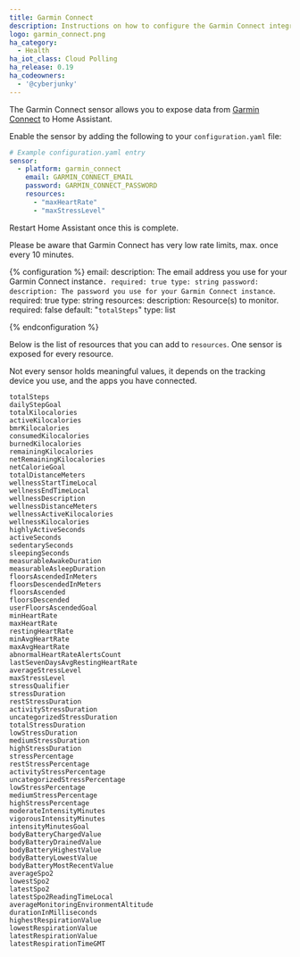 ```yaml
---
title: Garmin Connect
description: Instructions on how to configure the Garmin Connect integration for Home Assistant.
logo: garmin_connect.png
ha_category:
  - Health
ha_iot_class: Cloud Polling
ha_release: 0.19
ha_codeowners:
  - '@cyberjunky'
---
```


The Garmin Connect sensor allows you to expose data from [Garmin Connect](https://connect.garmin.com) to Home Assistant.

Enable the sensor by adding the following to your `configuration.yaml` file:

```yaml
# Example configuration.yaml entry
sensor:
  - platform: garmin_connect
    email: GARMIN_CONNECT_EMAIL
    password: GARMIN_CONNECT_PASSWORD
    resources:
      - "maxHeartRate"
      - "maxStressLevel"
```

Restart Home Assistant once this is complete.

Please be aware that Garmin Connect has very low rate limits, max. once every 10 minutes.


{% configuration %}
email:
  description: The email address you use for your Garmin Connect instance`.
  required: true
  type: string
password:
  description: The password you use for your Garmin Connect instance`.
  required: true
  type: string
resources:
  description: Resource(s) to monitor.
  required: false
  default: "`totalSteps`"
  type: list

{% endconfiguration %}

Below is the list of resources that you can add to `resources`. One sensor is exposed for every resource.

Not every sensor holds meaningful values, it depends on the tracking device you use, and the apps you have connected.

```text
totalSteps
dailyStepGoal
totalKilocalories
activeKilocalories
bmrKilocalories
consumedKilocalories
burnedKilocalories
remainingKilocalories
netRemainingKilocalories
netCalorieGoal
totalDistanceMeters
wellnessStartTimeLocal
wellnessEndTimeLocal
wellnessDescription
wellnessDistanceMeters
wellnessActiveKilocalories
wellnessKilocalories
highlyActiveSeconds
activeSeconds
sedentarySeconds
sleepingSeconds
measurableAwakeDuration
measurableAsleepDuration
floorsAscendedInMeters
floorsDescendedInMeters
floorsAscended
floorsDescended
userFloorsAscendedGoal
minHeartRate
maxHeartRate
restingHeartRate
minAvgHeartRate
maxAvgHeartRate
abnormalHeartRateAlertsCount
lastSevenDaysAvgRestingHeartRate
averageStressLevel
maxStressLevel
stressQualifier
stressDuration
restStressDuration
activityStressDuration
uncategorizedStressDuration
totalStressDuration
lowStressDuration
mediumStressDuration
highStressDuration
stressPercentage
restStressPercentage
activityStressPercentage
uncategorizedStressPercentage
lowStressPercentage
mediumStressPercentage
highStressPercentage
moderateIntensityMinutes
vigorousIntensityMinutes
intensityMinutesGoal
bodyBatteryChargedValue
bodyBatteryDrainedValue
bodyBatteryHighestValue
bodyBatteryLowestValue
bodyBatteryMostRecentValue
averageSpo2
lowestSpo2
latestSpo2
latestSpo2ReadingTimeLocal
averageMonitoringEnvironmentAltitude
durationInMilliseconds
highestRespirationValue
lowestRespirationValue
latestRespirationValue
latestRespirationTimeGMT
```
